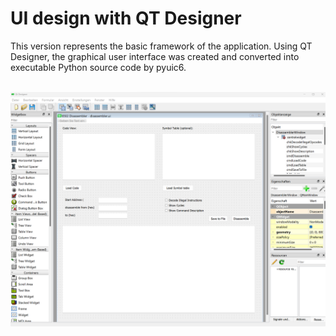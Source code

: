 # UI design with QT Designer
This version represents the basic framework of the application. Using QT Designer, the graphical user interface was created and converted into executable Python source code by pyuic6.<br/><br/>


![Disassembler_UI](/images/disassembler-ui.png)
